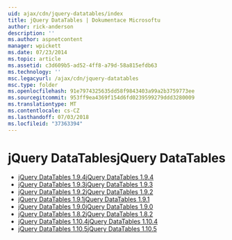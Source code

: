 ```yaml
---
uid: ajax/cdn/jquery-datatables/index
title: jQuery DataTables | Dokumentace Microsoftu
author: rick-anderson
description: ''
ms.author: aspnetcontent
manager: wpickett
ms.date: 07/23/2014
ms.topic: article
ms.assetid: c3d609b5-ad52-4ff8-a79d-58a815efdb63
ms.technology: ''
msc.legacyurl: /ajax/cdn/jquery-datatables
msc.type: folder
ms.openlocfilehash: 91e7974325635dd58f9843403a99a2b3759773ee
ms.sourcegitcommit: 953ff9ea4369f154d6fd0239599279ddd3280009
ms.translationtype: MT
ms.contentlocale: cs-CZ
ms.lasthandoff: 07/03/2018
ms.locfileid: "37363394"
---
```

<a name="jquery-datatables"></a><span data-ttu-id="b15f8-102">jQuery DataTables</span><span class="sxs-lookup"><span data-stu-id="b15f8-102">jQuery DataTables</span></span>
====================
- [<span data-ttu-id="b15f8-103">jQuery DataTables 1.9.4</span><span class="sxs-lookup"><span data-stu-id="b15f8-103">jQuery DataTables 1.9.4</span></span>](cdnjquerydatatables194.md)
- [<span data-ttu-id="b15f8-104">jQuery DataTables 1.9.3</span><span class="sxs-lookup"><span data-stu-id="b15f8-104">jQuery DataTables 1.9.3</span></span>](cdnjquerydatatables193.md)
- [<span data-ttu-id="b15f8-105">jQuery DataTables 1.9.2</span><span class="sxs-lookup"><span data-stu-id="b15f8-105">jQuery DataTables 1.9.2</span></span>](cdnjquerydatatables192.md)
- [<span data-ttu-id="b15f8-106">jQuery DataTables 1.9.1</span><span class="sxs-lookup"><span data-stu-id="b15f8-106">jQuery DataTables 1.9.1</span></span>](cdnjquerydatatables191.md)
- [<span data-ttu-id="b15f8-107">jQuery DataTables 1.9.0</span><span class="sxs-lookup"><span data-stu-id="b15f8-107">jQuery DataTables 1.9.0</span></span>](cdnjquerydatatables190.md)
- [<span data-ttu-id="b15f8-108">jQuery DataTables 1.8.2</span><span class="sxs-lookup"><span data-stu-id="b15f8-108">jQuery DataTables 1.8.2</span></span>](cdnjquerydatatables182.md)
- [<span data-ttu-id="b15f8-109">jQuery DataTables 1.10.4</span><span class="sxs-lookup"><span data-stu-id="b15f8-109">jQuery DataTables 1.10.4</span></span>](cdnjquerydatatables104.md)
- [<span data-ttu-id="b15f8-110">jQuery DataTables 1.10.5</span><span class="sxs-lookup"><span data-stu-id="b15f8-110">jQuery DataTables 1.10.5</span></span>](cdnjquerydatatables105.md)
